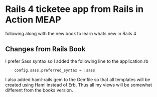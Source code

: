 # Rails 4 ticketee app from Rails in Action MEAP
following along with the new book to learn whats new in Rails 4

## Changes from Rails Book
I prefer Sass syntax so I added the following line to the application.rb

        config.sass.preferred_syntax = :sass

I also added haml-rails gem to the Gemfile so that all templates will be created using Haml instead of Erb, Thus all my views will be somewhat different from the books version.


